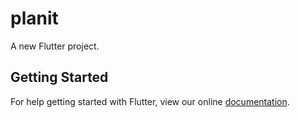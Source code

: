 # planit

A new Flutter project.

## Getting Started

For help getting started with Flutter, view our online
[documentation](https://flutter.io/).
